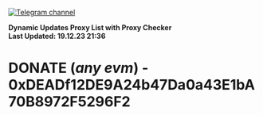 [![Telegram channel](https://img.shields.io/endpoint?url=https://runkit.io/damiankrawczyk/telegram-badge/branches/master?url=https://t.me/n4z4v0d)](https://t.me/n4z4v0d) 

**Dynamic Updates Proxy List with Proxy Checker**  
**Last Updated: 19.12.23 21:36**

# DONATE (_any evm_) - 0xDEADf12DE9A24b47Da0a43E1bA70B8972F5296F2
